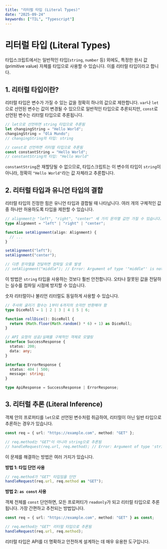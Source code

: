 ```yaml
---
title: "리터럴 타입 (Literal Types)"
date: "2025-09-24"
keywords: ["TIL", "Typescript"]
---
```


# 리터럴 타입 (Literal Types)

타입스크립트에서는 일반적인 타입(`string`, `number` 등) 외에도, 특정한 원시 값(primitive value) 자체를 타입으로 사용할 수 있습니다. 이를 리터럴 타입이라고 합니다.

## 1. 리터럴 타입이란?

리터럴 타입은 변수가 가질 수 있는 값을 정확히 하나의 값으로 제한합니다. `var`나 `let`으로 선언된 변수는 값이 변경될 수 있으므로 일반적인 타입으로 추론되지만, `const`로 선언된 변수는 리터럴 타입으로 추론됩니다.

```typescript
// let으로 선언하면 string 타입으로 추론됨
let changingString = "Hello World";
changingString = "Olá Mundo";
// changingString의 타입: string

// const로 선언하면 리터럴 타입으로 추론됨
const constantString = "Hello World";
// constantString의 타입: "Hello World"
```

`constantString`은 재할당될 수 없으므로, 타입스크립트는 이 변수의 타입이 `string`이 아니라, 정확히 `"Hello World"`라는 값 자체라고 추론합니다.

## 2. 리터럴 타입과 유니언 타입의 결합

리터럴 타입의 진정한 힘은 유니언 타입과 결합될 때 나타납니다. 여러 개의 구체적인 값 중 하나만 허용하도록 타입을 제한할 수 있습니다.

```typescript
// alignment는 "left", "right", "center" 세 가지 문자열 값만 가질 수 있습니다.
type Alignment = "left" | "right" | "center";

function setAlignment(align: Alignment) {
  // ...
}

setAlignment("left");
setAlignment("center");

// 다른 문자열을 전달하면 컴파일 오류 발생
// setAlignment("middle"); // Error: Argument of type '"middle"' is not assignable to parameter of type 'Alignment'.
```

이 방법은 `string` 타입을 사용하는 것보다 훨씬 안전합니다. 오타나 잘못된 값을 전달하는 실수를 컴파일 시점에 방지할 수 있습니다.

숫자 리터럴이나 불리언 리터럴도 동일하게 사용할 수 있습니다.

```typescript
// 주사위 굴리기 함수는 1부터 6까지의 숫자만 반환해야 함
type DiceRoll = 1 | 2 | 3 | 4 | 5 | 6;

function rollDice(): DiceRoll {
  return (Math.floor(Math.random() * 6) + 1) as DiceRoll;
}

// API 요청의 성공/실패를 구체적인 객체로 모델링
interface SuccessResponse {
  status: 200;
  data: any;
}

interface ErrorResponse {
  status: 404 | 500;
  message: string;
}

type ApiResponse = SuccessResponse | ErrorResponse;
```

## 3. 리터럴 추론 (Literal Inference)

객체 안의 프로퍼티를 `let`으로 선언된 변수처럼 취급하여, 리터럴이 아닌 일반 타입으로 추론하는 경우가 있습니다.

```typescript
const req = { url: "https://example.com", method: "GET" };

// req.method는 "GET"이 아니라 string으로 추론됨
// handleRequest(req.url, req.method); // Error: Argument of type 'string' is not assignable to parameter of type '"GET" | "POST"'.
```

이 문제를 해결하는 방법은 여러 가지가 있습니다.

**방법 1: 타입 단언 사용**

```typescript
// req.method가 "GET" 타입임을 단언
handleRequest(req.url, req.method as "GET");
```

**방법 2: `as const` 사용**

객체 전체를 `const` 단언하면, 모든 프로퍼티가 `readonly`가 되고 리터럴 타입으로 추론됩니다. 가장 간편하고 추천되는 방법입니다.

```typescript
const req = { url: "https://example.com", method: "GET" } as const;

// req.method는 "GET" 리터럴 타입으로 추론됨
handleRequest(req.url, req.method);
```

리터럴 타입은 API를 더 명확하고 안전하게 설계하는 데 매우 유용한 도구입니다.
